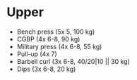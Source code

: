 # Upper
* Bench press (5x 5, 100 kg)
* CGBP (4x 6-8, 90 kg)
* Military press (4x 6-8, 55 kg)
* Pull-up (4x 7)
* Barbell curl (3x 6-8, 40/20|10 || 30 kg)
* Dips (3x 6-8, 20 kg)

